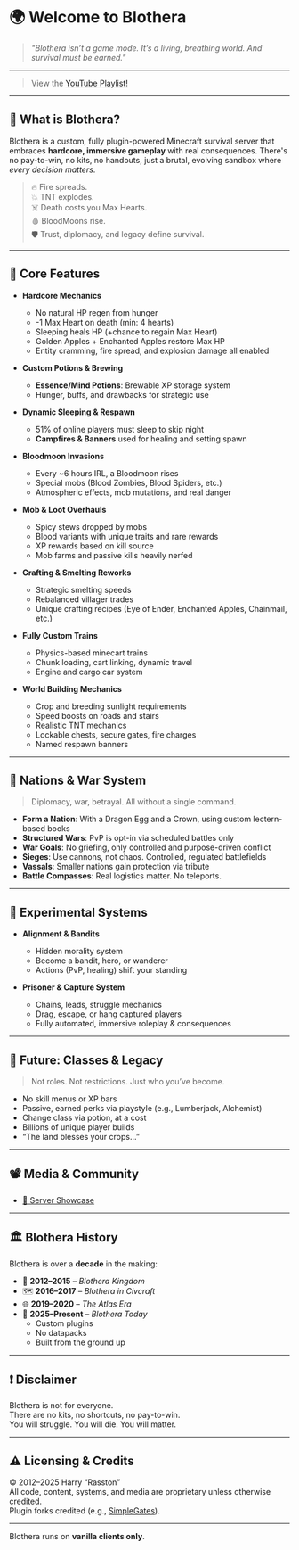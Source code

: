 # 🌍 Welcome to Blothera

> *"Blothera isn’t a game mode. It’s a living, breathing world. And survival must be earned."*

---
> View the [YouTube Playlist!](https://youtu.be/zZ7GrXQGrSw?si=8b63ijM0ftCBXK2S)
---

## 🧭 What is Blothera?

Blothera is a custom, fully plugin-powered Minecraft survival server that embraces **hardcore, immersive gameplay** with real consequences. There's no pay-to-win, no kits, no handouts, just a brutal, evolving sandbox where *every decision matters*.

> 🔥 Fire spreads.  
> 💥 TNT explodes.  
> ☠️ Death costs you Max Hearts.  
> 🩸 BloodMoons rise.  
> 🛡 Trust, diplomacy, and legacy define survival.

---

## 🔧 Core Features

- **Hardcore Mechanics**
  - No natural HP regen from hunger  
  - -1 Max Heart on death (min: 4 hearts)  
  - Sleeping heals HP (+chance to regain Max Heart)  
  - Golden Apples + Enchanted Apples restore Max HP  
  - Entity cramming, fire spread, and explosion damage all enabled  

- **Custom Potions & Brewing**
  - **Essence/Mind Potions**: Brewable XP storage system  
  - Hunger, buffs, and drawbacks for strategic use  

- **Dynamic Sleeping & Respawn**
  - 51% of online players must sleep to skip night  
  - **Campfires & Banners** used for healing and setting spawn  

- **Bloodmoon Invasions**
  - Every ~6 hours IRL, a Bloodmoon rises  
  - Special mobs (Blood Zombies, Blood Spiders, etc.)  
  - Atmospheric effects, mob mutations, and real danger  

- **Mob & Loot Overhauls**
  - Spicy stews dropped by mobs  
  - Blood variants with unique traits and rare rewards  
  - XP rewards based on kill source  
  - Mob farms and passive kills heavily nerfed  

- **Crafting & Smelting Reworks**
  - Strategic smelting speeds  
  - Rebalanced villager trades  
  - Unique crafting recipes (Eye of Ender, Enchanted Apples, Chainmail, etc.)

- **Fully Custom Trains**
  - Physics-based minecart trains  
  - Chunk loading, cart linking, dynamic travel  
  - Engine and cargo car system  

- **World Building Mechanics**
  - Crop and breeding sunlight requirements  
  - Speed boosts on roads and stairs  
  - Realistic TNT mechanics  
  - Lockable chests, secure gates, fire charges  
  - Named respawn banners  

---

## 🏰 Nations & War System

> Diplomacy, war, betrayal. All without a single command.

- **Form a Nation**: With a Dragon Egg and a Crown, using custom lectern-based books  
- **Structured Wars**: PvP is opt-in via scheduled battles only  
- **War Goals**: No griefing, only controlled and purpose-driven conflict  
- **Sieges**: Use cannons, not chaos. Controlled, regulated battlefields  
- **Vassals**: Smaller nations gain protection via tribute  
- **Battle Compasses**: Real logistics matter. No teleports.

---

## 🧪 Experimental Systems

- **Alignment & Bandits**
  - Hidden morality system  
  - Become a bandit, hero, or wanderer  
  - Actions (PvP, healing) shift your standing  

- **Prisoner & Capture System**
  - Chains, leads, struggle mechanics  
  - Drag, escape, or hang captured players  
  - Fully automated, immersive roleplay & consequences  

---

## 🔮 Future: Classes & Legacy

> Not roles. Not restrictions. Just who you’ve become.

- No skill menus or XP bars  
- Passive, earned perks via playstyle (e.g., Lumberjack, Alchemist)  
- Change class via potion, at a cost  
- Billions of unique player builds  
- “The land blesses your crops…”  

---

## 📽 Media & Community

- [🎥 Server Showcase](https://youtu.be/zZ7GrXQGrSw?si=jievascJtlConeiX)  

---

## 🏛 Blothera History

Blothera is over a **decade** in the making:

- 🏰 **2012–2015** – *Blothera Kingdom*  
- 🗺️ **2016–2017** – *Blothera in Civcraft*  
- 🌐 **2019–2020** – *The Atlas Era*  
- 🌋 **2025–Present** – *Blothera Today*  
  - Custom plugins  
  - No datapacks  
  - Built from the ground up

---

## ❗ Disclaimer

Blothera is not for everyone.  
There are no kits, no shortcuts, no pay-to-win.  
You will struggle. You will die. You will matter.

---

## ⚠️ Licensing & Credits

© 2012–2025 Harry “Rasston”  
All code, content, systems, and media are proprietary unless otherwise credited.  
Plugin forks credited (e.g., [SimpleGates](https://dev.bukkit.org/projects/simple-gates)).  

---

Blothera runs on **vanilla clients only**.  
